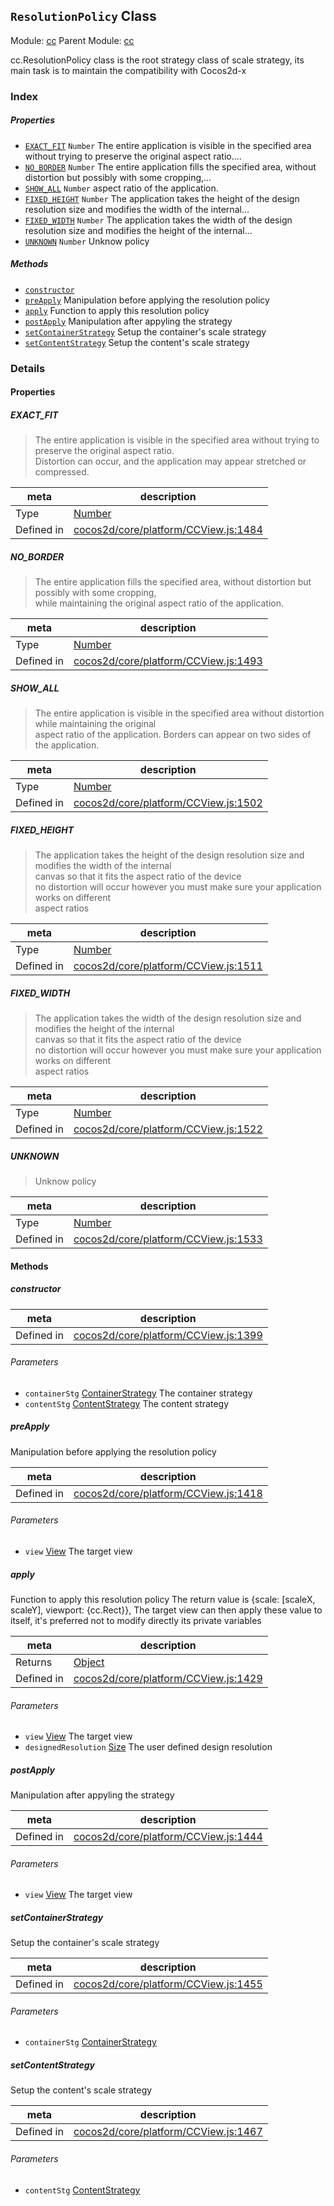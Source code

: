 ## `ResolutionPolicy` Class



Module: [cc](../modules/cc.md)
Parent Module: [cc](../modules/cc.md)


<p>cc.ResolutionPolicy class is the root strategy class of scale strategy,
its main task is to maintain the compatibility with Cocos2d-x</p>



### Index

##### Properties

  - [`EXACT_FIT`](#exactfit) `Number` The entire application is visible in the specified area without trying to preserve the original aspect ratio....
  - [`NO_BORDER`](#noborder) `Number` The entire application fills the specified area, without distortion but possibly with some cropping,...
  - [`SHOW_ALL`](#showall) `Number` aspect ratio of the application.
  - [`FIXED_HEIGHT`](#fixedheight) `Number` The application takes the height of the design resolution size and modifies the width of the internal...
  - [`FIXED_WIDTH`](#fixedwidth) `Number` The application takes the width of the design resolution size and modifies the height of the internal...
  - [`UNKNOWN`](#unknown) `Number` Unknow policy



##### Methods

  - [`constructor`](#constructor) 
  - [`preApply`](#preapply) Manipulation before applying the resolution policy
  - [`apply`](#apply) Function to apply this resolution policy
  - [`postApply`](#postapply) Manipulation after appyling the strategy
  - [`setContainerStrategy`](#setcontainerstrategy) Setup the container's scale strategy
  - [`setContentStrategy`](#setcontentstrategy) Setup the content's scale strategy



### Details


#### Properties


##### EXACT_FIT

> The entire application is visible in the specified area without trying to preserve the original aspect ratio.<br/>
Distortion can occur, and the application may appear stretched or compressed.

| meta | description |
|------|-------------|
| Type | <a href="https://developer.mozilla.org/en/JavaScript/Reference/Global_Objects/Number" class="crosslink external" target="_blank">Number</a> |
| Defined in | [cocos2d/core/platform/CCView.js:1484](https://github.com/cocos-creator/engine/blob/76f37f407b386c997979b56dd0d3e99ac2c02cc4/cocos2d/core/platform/CCView.js#L1484) |



##### NO_BORDER

> The entire application fills the specified area, without distortion but possibly with some cropping,<br/>
while maintaining the original aspect ratio of the application.

| meta | description |
|------|-------------|
| Type | <a href="https://developer.mozilla.org/en/JavaScript/Reference/Global_Objects/Number" class="crosslink external" target="_blank">Number</a> |
| Defined in | [cocos2d/core/platform/CCView.js:1493](https://github.com/cocos-creator/engine/blob/76f37f407b386c997979b56dd0d3e99ac2c02cc4/cocos2d/core/platform/CCView.js#L1493) |



##### SHOW_ALL

> The entire application is visible in the specified area without distortion while maintaining the original<br/>
aspect ratio of the application. Borders can appear on two sides of the application.

| meta | description |
|------|-------------|
| Type | <a href="https://developer.mozilla.org/en/JavaScript/Reference/Global_Objects/Number" class="crosslink external" target="_blank">Number</a> |
| Defined in | [cocos2d/core/platform/CCView.js:1502](https://github.com/cocos-creator/engine/blob/76f37f407b386c997979b56dd0d3e99ac2c02cc4/cocos2d/core/platform/CCView.js#L1502) |



##### FIXED_HEIGHT

> The application takes the height of the design resolution size and modifies the width of the internal<br/>
canvas so that it fits the aspect ratio of the device<br/>
no distortion will occur however you must make sure your application works on different<br/>
aspect ratios

| meta | description |
|------|-------------|
| Type | <a href="https://developer.mozilla.org/en/JavaScript/Reference/Global_Objects/Number" class="crosslink external" target="_blank">Number</a> |
| Defined in | [cocos2d/core/platform/CCView.js:1511](https://github.com/cocos-creator/engine/blob/76f37f407b386c997979b56dd0d3e99ac2c02cc4/cocos2d/core/platform/CCView.js#L1511) |



##### FIXED_WIDTH

> The application takes the width of the design resolution size and modifies the height of the internal<br/>
canvas so that it fits the aspect ratio of the device<br/>
no distortion will occur however you must make sure your application works on different<br/>
aspect ratios

| meta | description |
|------|-------------|
| Type | <a href="https://developer.mozilla.org/en/JavaScript/Reference/Global_Objects/Number" class="crosslink external" target="_blank">Number</a> |
| Defined in | [cocos2d/core/platform/CCView.js:1522](https://github.com/cocos-creator/engine/blob/76f37f407b386c997979b56dd0d3e99ac2c02cc4/cocos2d/core/platform/CCView.js#L1522) |



##### UNKNOWN

> Unknow policy

| meta | description |
|------|-------------|
| Type | <a href="https://developer.mozilla.org/en/JavaScript/Reference/Global_Objects/Number" class="crosslink external" target="_blank">Number</a> |
| Defined in | [cocos2d/core/platform/CCView.js:1533](https://github.com/cocos-creator/engine/blob/76f37f407b386c997979b56dd0d3e99ac2c02cc4/cocos2d/core/platform/CCView.js#L1533) |






<!-- Method Block -->
#### Methods


##### constructor



| meta | description |
|------|-------------|
| Defined in | [cocos2d/core/platform/CCView.js:1399](https://github.com/cocos-creator/engine/blob/76f37f407b386c997979b56dd0d3e99ac2c02cc4/cocos2d/core/platform/CCView.js#L1399) |

###### Parameters
- `containerStg` <a href="../classes/ContainerStrategy.html" class="crosslink">ContainerStrategy</a> The container strategy
- `contentStg` <a href="../classes/ContentStrategy.html" class="crosslink">ContentStrategy</a> The content strategy


##### preApply

Manipulation before applying the resolution policy

| meta | description |
|------|-------------|
| Defined in | [cocos2d/core/platform/CCView.js:1418](https://github.com/cocos-creator/engine/blob/76f37f407b386c997979b56dd0d3e99ac2c02cc4/cocos2d/core/platform/CCView.js#L1418) |

###### Parameters
- `view` <a href="../classes/View.html" class="crosslink">View</a> The target view


##### apply

Function to apply this resolution policy
The return value is {scale: [scaleX, scaleY], viewport: {cc.Rect}},
The target view can then apply these value to itself, it's preferred not to modify directly its private variables

| meta | description |
|------|-------------|
| Returns | <a href="https://developer.mozilla.org/en/JavaScript/Reference/Global_Objects/Object" class="crosslink external" target="_blank">Object</a> 
| Defined in | [cocos2d/core/platform/CCView.js:1429](https://github.com/cocos-creator/engine/blob/76f37f407b386c997979b56dd0d3e99ac2c02cc4/cocos2d/core/platform/CCView.js#L1429) |

###### Parameters
- `view` <a href="../classes/View.html" class="crosslink">View</a> The target view
- `designedResolution` <a href="../classes/Size.html" class="crosslink">Size</a> The user defined design resolution


##### postApply

Manipulation after appyling the strategy

| meta | description |
|------|-------------|
| Defined in | [cocos2d/core/platform/CCView.js:1444](https://github.com/cocos-creator/engine/blob/76f37f407b386c997979b56dd0d3e99ac2c02cc4/cocos2d/core/platform/CCView.js#L1444) |

###### Parameters
- `view` <a href="../classes/View.html" class="crosslink">View</a> The target view


##### setContainerStrategy

Setup the container's scale strategy

| meta | description |
|------|-------------|
| Defined in | [cocos2d/core/platform/CCView.js:1455](https://github.com/cocos-creator/engine/blob/76f37f407b386c997979b56dd0d3e99ac2c02cc4/cocos2d/core/platform/CCView.js#L1455) |

###### Parameters
- `containerStg` <a href="../classes/ContainerStrategy.html" class="crosslink">ContainerStrategy</a> 


##### setContentStrategy

Setup the content's scale strategy

| meta | description |
|------|-------------|
| Defined in | [cocos2d/core/platform/CCView.js:1467](https://github.com/cocos-creator/engine/blob/76f37f407b386c997979b56dd0d3e99ac2c02cc4/cocos2d/core/platform/CCView.js#L1467) |

###### Parameters
- `contentStg` <a href="../classes/ContentStrategy.html" class="crosslink">ContentStrategy</a> 



